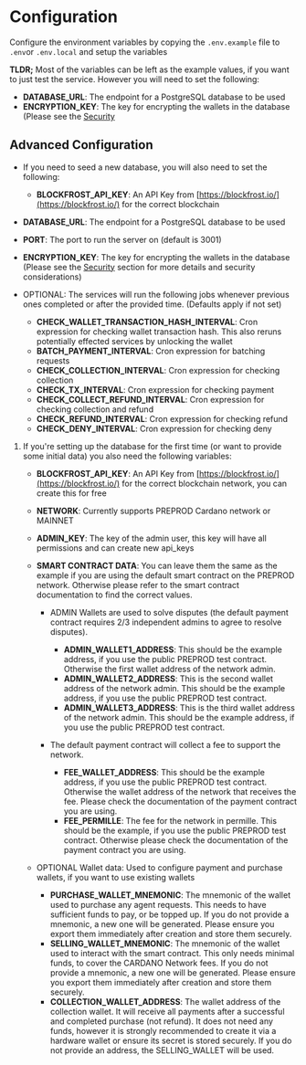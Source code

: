 # Configuration

Configure the environment variables by copying the `.env.example` file to `.env`or `.env.local` and setup the
variables

**TLDR;** Most of the variables can be left as the example values, if you want to just test the service. However you will need to set the following:

- **DATABASE_URL**: The endpoint for a PostgreSQL database to be used
- **ENCRYPTION_KEY**: The key for encrypting the wallets in the database (Please see the [Security](#security)

## Advanced Configuration

- If you need to seed a new database, you will also need to set the following:

  - **BLOCKFROST_API_KEY**: An API Key from [https://blockfrost.io/](https://blockfrost.io/) for the correct blockchain

- **DATABASE_URL**: The endpoint for a PostgreSQL database to be used
- **PORT**: The port to run the server on (default is 3001)
- **ENCRYPTION_KEY**: The key for encrypting the wallets in the database (Please see the [Security](#security)
  section for more details and security considerations)
- OPTIONAL: The services will run the following jobs whenever previous ones completed or after the provided
  time. (Defaults apply if not set)
  - **CHECK_WALLET_TRANSACTION_HASH_INTERVAL**: Cron expression for checking wallet transaction hash. This also
    reruns potentially effected services by unlocking the wallet
  - **BATCH_PAYMENT_INTERVAL**: Cron expression for batching requests
  - **CHECK_COLLECTION_INTERVAL**: Cron expression for checking collection
  - **CHECK_TX_INTERVAL**: Cron expression for checking payment
  - **CHECK_COLLECT_REFUND_INTERVAL**: Cron expression for checking collection and refund
  - **CHECK_REFUND_INTERVAL**: Cron expression for checking refund
  - **CHECK_DENY_INTERVAL**: Cron expression for checking deny

1. If you're setting up the database for the first time (or want to provide some initial data) you also need the
   following variables:

   - **BLOCKFROST_API_KEY**: An API Key from [https://blockfrost.io/](https://blockfrost.io/) for the correct blockchain
     network, you can create this for free
   - **NETWORK**: Currently supports PREPROD Cardano network or MAINNET
   - **ADMIN_KEY**: The key of the admin user, this key will have all permissions and can create new api_keys
   - **SMART CONTRACT DATA**: You can leave them the same as the example if you are using the default smart contract on
     the PREPROD network. Otherwise please refer to the smart contract documentation to find the correct values.

     - ADMIN Wallets are used to solve disputes (the default payment contract requires 2/3 independent admins to
       agree to resolve disputes).

       - **ADMIN_WALLET1_ADDRESS**: This should be the example address, if you use the public PREPROD test contract.
         Otherwise the first wallet address of the network admin.
       - **ADMIN_WALLET2_ADDRESS**: This is the second wallet address of the network admin. This should be the example
         address, if you use the public PREPROD test contract.
       - **ADMIN_WALLET3_ADDRESS**: This is the third wallet address of the network admin. This should be the example
         address, if you use the public PREPROD test contract.

     - The default payment contract will collect a fee to support the network.
       - **FEE_WALLET_ADDRESS**: This should be the example address, if you use the public PREPROD test contract.
         Otherwise the wallet address of the network that receives the fee. Please check the documentation of the
         payment contract you are using.
       - **FEE_PERMILLE**: The fee for the network in permille. This should be the example, if you use the public
         PREPROD test contract. Otherwise please check the documentation of the payment contract you are using.

   - OPTIONAL Wallet data: Used to configure payment and purchase wallets, if you want to use existing wallets
     - **PURCHASE_WALLET_MNEMONIC**: The mnemonic of the wallet used to purchase any agent requests. This needs to have
       sufficient funds to pay, or be topped up. If you do not provide a mnemonic, a new one will be generated. Please
       ensure you export them immediately after creation and store them securely.
     - **SELLING_WALLET_MNEMONIC**: The mnemonic of the wallet used to interact with the smart contract. This only needs
       minimal funds, to cover the CARDANO Network fees. If you do not provide a mnemonic, a new one will be
       generated. Please ensure you export them immediately after creation and store them securely.
     - **COLLECTION_WALLET_ADDRESS**: The wallet address of the collection wallet. It will receive all payments after
       a successful and completed purchase (not refund). It does not need any funds, however it is strongly recommended
       to create it via a hardware wallet or ensure its secret is stored securely. If you do not provide an address,
       the SELLING_WALLET will be used.

